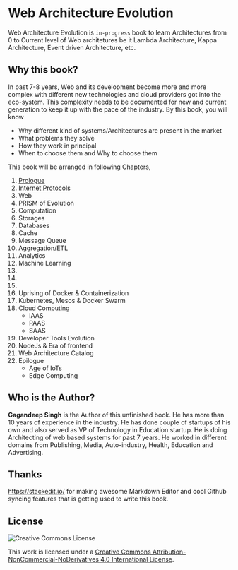 # Web Architecture Evolution
Web Architecture Evolution is `in-progress` book to learn Architectures from 0 to Current level of Web architetures be it Lambda Architecture, Kappa Architecture, Event driven Architecture, etc.

## Why this book?
In past 7-8 years, Web and its development become more and more complex with different new technologies and cloud providers got into the eco-system. This complexity needs to be documented for new and current generation to keep it up with the pace of the industry. By this book, you will know 

 - Why different kind of systems/Architectures are present in the market
 - What problems they solve
 - How they work in principal
 - When to choose them and Why to choose them

This book will be arranged in following Chapters,
1. [Prologue](Prologue.md)
2. [Internet Protocols](Internet-Protocols.md)
3. Web
4. PRISM of Evolution
5. Computation 
6. Storages
7. Databases
8. Cache 
9. Message Queue 
10. Aggregation/ETL
11. Analytics
12. Machine Learning
13. 
14. 
15. 
16. Uprising of Docker & Containerization
17. Kubernetes, Mesos & Docker Swarm
18. Cloud Computing    
       - IAAS
       - PAAS
       - SAAS
19. Developer Tools Evolution
20. NodeJs & Era of frontend
21. Web Architecture Catalog
22. Epilogue
	- Age of IoTs
	- Edge Computing

## Who is the Author?
**Gagandeep Singh** is the Author of this unfinished book. He has more than 10 years of experience in the industry. He has done couple of startups of his own and also served as VP of Technology in Education startup. He is doing Architecting of web based systems for past 7 years. He worked in different domains from Publishing, Media, Auto-industry, Health, Education and Advertising.

## Thanks
https://stackedit.io/ for making awesome Markdown Editor and cool Github syncing features that is getting used to write this book.

## License

![Creative Commons License](https://i.creativecommons.org/l/by-nc-nd/4.0/88x31.png)

This work is licensed under a [Creative Commons Attribution-NonCommercial-NoDerivatives 4.0 International License](https://creativecommons.org/licenses/by-nc-nd/4.0/).
<!--stackedit_data:
eyJkaXNjdXNzaW9ucyI6eyIwNW9XenM5T3dSQ1hMU0poIjp7In
N0YXJ0Ijo4MzksImVuZCI6ODQ1LCJ0ZXh0IjoiMy4gQ2hhcHRl
ciAzIC0gV2ViIn0sImVkbENJN3JaWlNpSEphM1MiOnsic3Rhcn
QiOjEyNDQsImVuZCI6MTI1MiwidGV4dCI6IkVwaWxvZ3VlIn0s
ImR5eDl3MnZ3YkF0djJEaWQiOnsic3RhcnQiOjEyMTUsImVuZC
I6MTIzOSwidGV4dCI6IldlYiBBcmNoaXRlY3R1cmUgQ2F0YWxv
ZyJ9LCJKWnpoZWtyYktGZlViZWZKIjp7InN0YXJ0IjoxMTg2LC
JlbmQiOjEyMTAsInRleHQiOiJOb2RlSnMgJiBFcmEgb2YgZnJv
bnRlbmQifX0sImNvbW1lbnRzIjp7IndZdFJKY0RTNzExeXR0ak
UiOnsiZGlzY3Vzc2lvbklkIjoiMDVvV3pzOU93UkNYTFNKaCIs
InN1YiI6ImdoOjE3MzEzNyIsInRleHQiOiJUaGlzIHdpbGwgaW
5jbHVkZSB3ZWIgc2VydmVyIGV2b2x1dGlvbiBhbG9uZyB3aXRo
IEhUTUwsIENTUyBhbmQgSmF2YXNjcmlwdCIsImNyZWF0ZWQiOj
E1NjQxMjE2MTAzMDV9LCJmV1BjZ1BEVmFuMVY2U0Q1Ijp7ImRp
c2N1c3Npb25JZCI6IjA1b1d6czlPd1JDWExTSmgiLCJzdWIiOi
JnaDoxNzMxMzciLCJ0ZXh0IjoiSXQgYWxzbyBnaXZlIHdob2xl
IHdlYiBldm9sdXRpb24gaWRlYSBpbiBnaXN0LCBhbGwgdGhlIG
VsZW1lbnRzIG9mIHJlbWFpbmluZyBjaGFwdGVycy4gVGhhdCB3
aWxsIGJlIGV4cGxhaW5lZCBieSBQUklTTS4iLCJjcmVhdGVkIj
oxNTY0MTY3NTYwNzE1fSwiaWNEQ055MGd6c1N0clJiOCI6eyJk
aXNjdXNzaW9uSWQiOiJlZGxDSTdyWlpTaUhKYTNTIiwic3ViIj
oiZ2g6MTczMTM3IiwidGV4dCI6IkZ1dHVyZSBvZiBJbmR1c3Ry
eSBhbmQgdGhpcyBib29rIiwiY3JlYXRlZCI6MTU2NDIxMTA5NT
YwNX0sInBnbzhkWW1nbFV4UEl6c3kiOnsiZGlzY3Vzc2lvbklk
IjoiZHl4OXcydndiQXR2MkRpZCIsInN1YiI6ImdoOjE3MzEzNy
IsInRleHQiOiJJdCB3aWxsIGxpc3QgYWxsIHRoZSBDdXJyZW50
IFJlbGV2YW50IEFyY2hpdGVjdHVyZSBpbWFnZXMgd2l0aCByZW
ZlcmVuY2UgdG8gY2hhcHRlcnMiLCJjcmVhdGVkIjoxNTY0MjEx
NTcwMjM0fSwieVFYd3pTRzA5WkVuNmp4UyI6eyJkaXNjdXNzaW
9uSWQiOiJKWnpoZWtyYktGZlViZWZKIiwic3ViIjoiZ2g6MTcz
MTM3IiwidGV4dCI6IlRoaXMgY2hhcHRlciBjb3VsZCBiZSBza2
lwcGVkLlxuQXJjaGl0ZWN0dXJhbCBjaGFuZ2VzIGJyb3VnaCBi
ZSBOb2RlSnMsIFJlYWN0IGFuZCBBbmd1bGFyLiIsImNyZWF0ZW
QiOjE1NjQyMTE2NTgwMzV9LCJVYXMxWkRtM3VVamZnT1NzIjp7
ImRpc2N1c3Npb25JZCI6IjA1b1d6czlPd1JDWExTSmgiLCJzdW
IiOiJnaDoxNzMxMzciLCJ0ZXh0IjoiV2h5IHdlYiBiZWNvbWUg
c28gcG9wdWxhciBpbiBzdWNoIGEgc2hvcnQgcGVyaW9kIG9mIH
RpbWU/IFxuQ29tbXVuaWNhdGlvbiBtZWRpdW0gZm9yIEh1bWFu
IEludGVsbGlnZW5jZSIsImNyZWF0ZWQiOjE1NjQyMzEwOTc2Mj
J9fSwiaGlzdG9yeSI6Wy0xMTYwODU4NTE1LDI4NzYzOTg1Nywt
MTE3NDA4NjMzOCwtODk0NDgxMzU1LDEyODUzMjk2NzgsLTE2Mj
g0MDc4NzMsODk0MDczNjUyLC0zNjAzOTA3MjcsLTE4MDk0NzY1
MDEsLTE2MDM2NzU1Nyw3NDg4MjU2NDcsLTE1MzM2MzcxMzAsNz
I4NzI3Mjc4LC0xNDI0ODM1MjgwLDEyNjUzMjU4NzAsLTEwMzcx
OTY4MDQsLTEwNzcyMjYyMDAsMTQ4MjEzMzczMCwtMTQzOTU2MD
Q0XX0=
-->